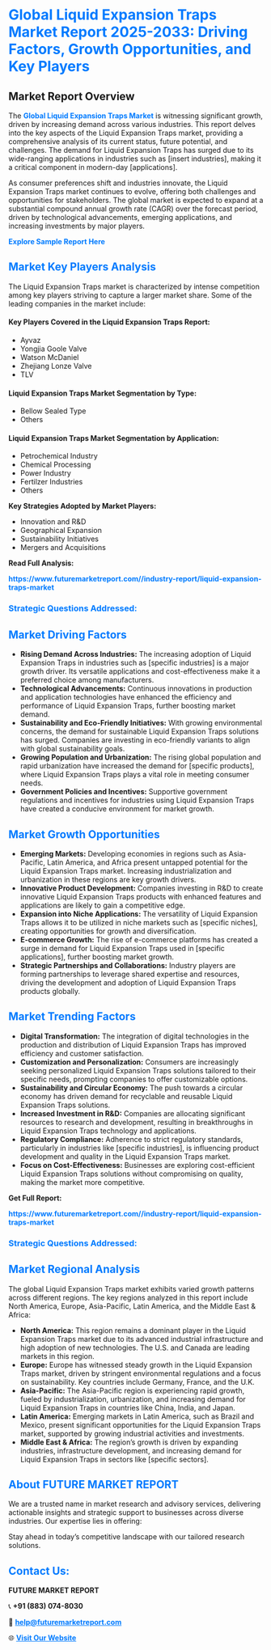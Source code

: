 <h1 style="color: #007BFF;">Global Liquid Expansion Traps Market Report 2025-2033: Driving Factors, Growth Opportunities, and Key Players</h1>

<section id="overview">
<h2>Market Report Overview</h2>
<p>The <a href="https://www.futuremarketreport.com//industry-report/liquid-expansion-traps-market" style="color: #007BFF; text-decoration: none;"><strong>Global Liquid Expansion Traps Market</strong></a> is witnessing significant growth, driven by increasing demand across various industries. This report delves into the key aspects of the Liquid Expansion Traps market, providing a comprehensive analysis of its current status, future potential, and challenges. The demand for Liquid Expansion Traps has surged due to its wide-ranging applications in industries such as [insert industries], making it a critical component in modern-day [applications].</p>
<p>As consumer preferences shift and industries innovate, the Liquid Expansion Traps market continues to evolve, offering both challenges and opportunities for stakeholders. The global market is expected to expand at a substantial compound annual growth rate (CAGR) over the forecast period, driven by technological advancements, emerging applications, and increasing investments by major players.</p>
</section>

<section id="overview">
<p><a href="https://www.futuremarketreport.com//request-sample/reportId=52381" style="color: #007BFF; text-decoration: none;"><strong>Explore Sample Report Here</strong></a></p>
</section>

<section id="key-players">
<h2 style="color: #007BFF;">Market Key Players Analysis</h2>
<p>The Liquid Expansion Traps market is characterized by intense competition among key players striving to capture a larger market share. Some of the leading companies in the market include:</p>
<h4>Key Players Covered in the Liquid Expansion Traps Report:</h4>
<ul><li>Ayvaz</li><li>Yongjia Goole Valve</li><li>Watson McDaniel</li><li>Zhejiang Lonze Valve</li><li>TLV</li></ul>
<h4>Liquid Expansion Traps Market Segmentation by Type:</h4>
<ul><li>Bellow Sealed Type</li><li>Others</li></ul>

<h4>Liquid Expansion Traps Market Segmentation by Application:</h4>
<ul><li>Petrochemical Industry</li><li>Chemical Processing</li><li>Power Industry</li><li>Fertilzer Industries</li><li>Others</li></ul>
<p><strong>Key Strategies Adopted by Market Players:</strong></p>
<ul>
<li>Innovation and R&D</li>
<li>Geographical Expansion</li>
<li>Sustainability Initiatives</li>
<li>Mergers and Acquisitions</li>
</ul>
</section>

<section>
<p><strong>Read Full Analysis: </strong></p><a href="https://www.futuremarketreport.com//industry-report/liquid-expansion-traps-market" style="color: #007BFF; text-decoration: none;"><strong>https://www.futuremarketreport.com//industry-report/liquid-expansion-traps-market</strong></a>
<h3 style="color: #007BFF;">Strategic Questions Addressed:</h3>
</section>

<section id="driving-factors">
<h2 style="color: #007BFF;">Market Driving Factors</h2>
<ul>
<li><strong>Rising Demand Across Industries:</strong> The increasing adoption of Liquid Expansion Traps in industries such as [specific industries] is a major growth driver. Its versatile applications and cost-effectiveness make it a preferred choice among manufacturers.</li>
<li><strong>Technological Advancements:</strong> Continuous innovations in production and application technologies have enhanced the efficiency and performance of Liquid Expansion Traps, further boosting market demand.</li>
<li><strong>Sustainability and Eco-Friendly Initiatives:</strong> With growing environmental concerns, the demand for sustainable Liquid Expansion Traps solutions has surged. Companies are investing in eco-friendly variants to align with global sustainability goals.</li>
<li><strong>Growing Population and Urbanization:</strong> The rising global population and rapid urbanization have increased the demand for [specific products], where Liquid Expansion Traps plays a vital role in meeting consumer needs.</li>
<li><strong>Government Policies and Incentives:</strong> Supportive government regulations and incentives for industries using Liquid Expansion Traps have created a conducive environment for market growth.</li>
</ul>
</section>

<section id="growth-opportunities">
<h2 style="color: #007BFF;">Market Growth Opportunities</h2>
<ul>
<li><strong>Emerging Markets:</strong> Developing economies in regions such as Asia-Pacific, Latin America, and Africa present untapped potential for the Liquid Expansion Traps market. Increasing industrialization and urbanization in these regions are key growth drivers.</li>
<li><strong>Innovative Product Development:</strong> Companies investing in R&D to create innovative Liquid Expansion Traps products with enhanced features and applications are likely to gain a competitive edge.</li>
<li><strong>Expansion into Niche Applications:</strong> The versatility of Liquid Expansion Traps allows it to be utilized in niche markets such as [specific niches], creating opportunities for growth and diversification.</li>
<li><strong>E-commerce Growth:</strong> The rise of e-commerce platforms has created a surge in demand for Liquid Expansion Traps used in [specific applications], further boosting market growth.</li>
<li><strong>Strategic Partnerships and Collaborations:</strong> Industry players are forming partnerships to leverage shared expertise and resources, driving the development and adoption of Liquid Expansion Traps products globally.</li>
</ul>
</section>

<section id="trending-factors">
<h2 style="color: #007BFF;">Market Trending Factors</h2>
<ul>
<li><strong>Digital Transformation:</strong> The integration of digital technologies in the production and distribution of Liquid Expansion Traps has improved efficiency and customer satisfaction.</li>
<li><strong>Customization and Personalization:</strong> Consumers are increasingly seeking personalized Liquid Expansion Traps solutions tailored to their specific needs, prompting companies to offer customizable options.</li>
<li><strong>Sustainability and Circular Economy:</strong> The push towards a circular economy has driven demand for recyclable and reusable Liquid Expansion Traps solutions.</li>
<li><strong>Increased Investment in R&D:</strong> Companies are allocating significant resources to research and development, resulting in breakthroughs in Liquid Expansion Traps technology and applications.</li>
<li><strong>Regulatory Compliance:</strong> Adherence to strict regulatory standards, particularly in industries like [specific industries], is influencing product development and quality in the Liquid Expansion Traps market.</li>
<li><strong>Focus on Cost-Effectiveness:</strong> Businesses are exploring cost-efficient Liquid Expansion Traps solutions without compromising on quality, making the market more competitive.</li>
</ul>
</section>

<section>
<p><strong>Get Full Report: </strong></p><a href="https://www.futuremarketreport.com//industry-report/liquid-expansion-traps-market" style="color: #007BFF; text-decoration: none;"><strong>https://www.futuremarketreport.com//industry-report/liquid-expansion-traps-market</strong></a>
<h3 style="color: #007BFF;">Strategic Questions Addressed:</h3>
</section>


<section id="regional-analysis">
<h2 style="color: #007BFF;">Market Regional Analysis</h2>
<p>The global Liquid Expansion Traps market exhibits varied growth patterns across different regions. The key regions analyzed in this report include North America, Europe, Asia-Pacific, Latin America, and the Middle East & Africa:</p>
<ul>
<li><strong>North America:</strong> This region remains a dominant player in the Liquid Expansion Traps market due to its advanced industrial infrastructure and high adoption of new technologies. The U.S. and Canada are leading markets in this region.</li>
<li><strong>Europe:</strong> Europe has witnessed steady growth in the Liquid Expansion Traps market, driven by stringent environmental regulations and a focus on sustainability. Key countries include Germany, France, and the U.K.</li>
<li><strong>Asia-Pacific:</strong> The Asia-Pacific region is experiencing rapid growth, fueled by industrialization, urbanization, and increasing demand for Liquid Expansion Traps in countries like China, India, and Japan.</li>
<li><strong>Latin America:</strong> Emerging markets in Latin America, such as Brazil and Mexico, present significant opportunities for the Liquid Expansion Traps market, supported by growing industrial activities and investments.</li>
<li><strong>Middle East & Africa:</strong> The region’s growth is driven by expanding industries, infrastructure development, and increasing demand for Liquid Expansion Traps in sectors like [specific sectors].</li>
</ul>
</section>

<footer>
<h2 style="color: #007BFF;">About FUTURE MARKET REPORT</h2>
<p>We are a trusted name in market research and advisory services, delivering actionable insights and strategic support to businesses across diverse industries. Our expertise lies in offering:</p>

<p>Stay ahead in today’s competitive landscape with our tailored research solutions.</p>

<h2 style="color: #007BFF;">Contact Us:</h2>
<p><strong>FUTURE MARKET REPORT</strong></p>
<p>📞 <strong>+91 (883) 074-8030</strong></p>
<p>📧 <strong><a href="mailto:help@futuremarketreport.com" style="color: #007BFF;">help@futuremarketreport.com</a></strong></p>
<p>🌐 <strong><a href="https://www.futuremarketreport.com/" style="color: #007BFF;">Visit Our Website</a></strong></p>
</footer>